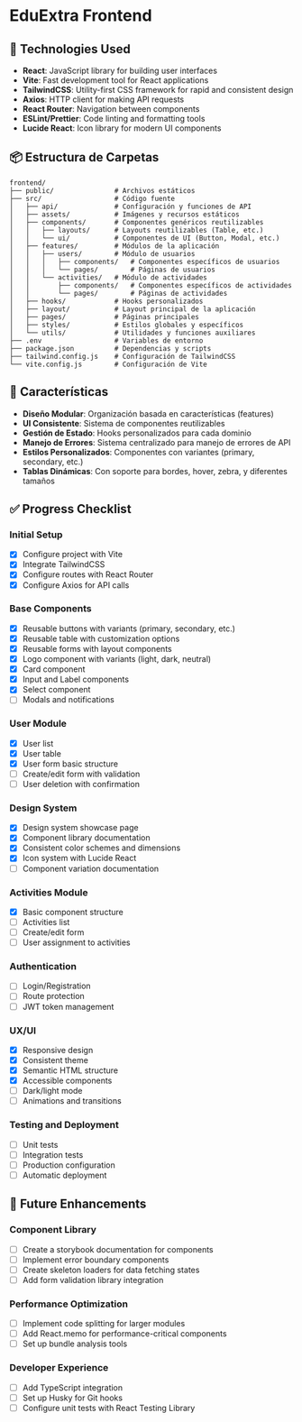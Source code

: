 # EduExtra Frontend

## 🧱 Technologies Used

- **React**: JavaScript library for building user interfaces
- **Vite**: Fast development tool for React applications
- **TailwindCSS**: Utility-first CSS framework for rapid and consistent design
- **Axios**: HTTP client for making API requests
- **React Router**: Navigation between components
- **ESLint/Prettier**: Code linting and formatting tools
- **Lucide React**: Icon library for modern UI components

## 📦 Estructura de Carpetas

```plaintext
frontend/
├── public/               # Archivos estáticos
├── src/                  # Código fuente
│   ├── api/              # Configuración y funciones de API
│   ├── assets/           # Imágenes y recursos estáticos
│   ├── components/       # Componentes genéricos reutilizables
│   │   ├── layouts/      # Layouts reutilizables (Table, etc.)
│   │   └── ui/           # Componentes de UI (Button, Modal, etc.)
│   ├── features/         # Módulos de la aplicación
│   │   ├── users/        # Módulo de usuarios
│   │   │   ├── components/   # Componentes específicos de usuarios
│   │   │   └── pages/        # Páginas de usuarios
│   │   └── activities/   # Módulo de actividades
│   │       ├── components/   # Componentes específicos de actividades
│   │       └── pages/        # Páginas de actividades
│   ├── hooks/            # Hooks personalizados
│   ├── layout/           # Layout principal de la aplicación
│   ├── pages/            # Páginas principales
│   ├── styles/           # Estilos globales y específicos
│   └── utils/            # Utilidades y funciones auxiliares
├── .env                  # Variables de entorno
├── package.json          # Dependencias y scripts
├── tailwind.config.js    # Configuración de TailwindCSS
└── vite.config.js        # Configuración de Vite
```

## 🚀 Características

- **Diseño Modular**: Organización basada en características (features)
- **UI Consistente**: Sistema de componentes reutilizables
- **Gestión de Estado**: Hooks personalizados para cada dominio
- **Manejo de Errores**: Sistema centralizado para manejo de errores de API
- **Estilos Personalizados**: Componentes con variantes (primary, secondary, etc.)
- **Tablas Dinámicas**: Con soporte para bordes, hover, zebra, y diferentes tamaños

## ✅ Progress Checklist

### Initial Setup

- [x] Configure project with Vite
- [x] Integrate TailwindCSS
- [x] Configure routes with React Router
- [x] Configure Axios for API calls

### Base Components

- [x] Reusable buttons with variants (primary, secondary, etc.)
- [x] Reusable table with customization options
- [x] Reusable forms with layout components
- [x] Logo component with variants (light, dark, neutral)
- [x] Card component
- [x] Input and Label components
- [x] Select component
- [ ] Modals and notifications

### User Module

- [x] User list
- [x] User table
- [x] User form basic structure
- [ ] Create/edit form with validation
- [ ] User deletion with confirmation

### Design System

- [x] Design system showcase page
- [x] Component library documentation
- [x] Consistent color schemes and dimensions
- [x] Icon system with Lucide React
- [ ] Component variation documentation

### Activities Module

- [x] Basic component structure
- [ ] Activities list
- [ ] Create/edit form
- [ ] User assignment to activities

### Authentication

- [ ] Login/Registration
- [ ] Route protection
- [ ] JWT token management

### UX/UI

- [x] Responsive design
- [x] Consistent theme
- [x] Semantic HTML structure
- [x] Accessible components
- [ ] Dark/light mode
- [ ] Animations and transitions

### Testing and Deployment

- [ ] Unit tests
- [ ] Integration tests
- [ ] Production configuration
- [ ] Automatic deployment

## 📝 Future Enhancements

### Component Library

- [ ] Create a storybook documentation for components
- [ ] Implement error boundary components
- [ ] Create skeleton loaders for data fetching states
- [ ] Add form validation library integration

### Performance Optimization

- [ ] Implement code splitting for larger modules
- [ ] Add React.memo for performance-critical components
- [ ] Set up bundle analysis tools

### Developer Experience

- [ ] Add TypeScript integration
- [ ] Set up Husky for Git hooks
- [ ] Configure unit tests with React Testing Library
